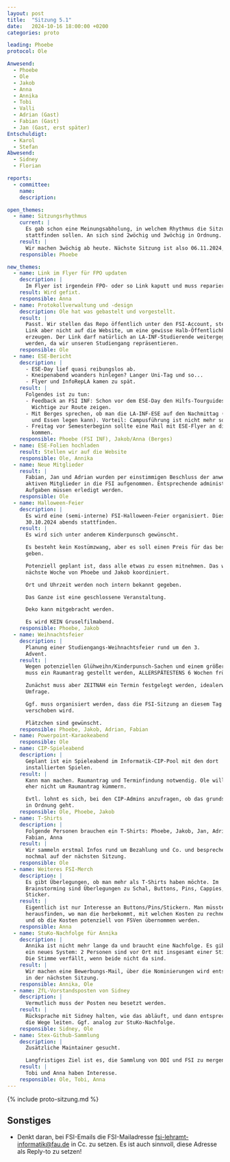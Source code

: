 ```yaml
---
layout: post
title:  "Sitzung 5.1"
date:   2024-10-16 18:00:00 +0200
categories: proto

leading: Phoebe
protocol: Ole

Anwesend:
  - Phoebe
  - Ole
  - Jakob
  - Anna
  - Annika
  - Tobi
  - Valli
  - Adrian (Gast)
  - Fabian (Gast)
  - Jan (Gast, erst später)
Entschuldigt:
  - Karol
  - Stefan
Abwesend:
  - Sidney
  - Florian

reports:
  - committee:
    name:
    description:

open_themes:
  - name: Sitzungsrhythmus
    current: |
      Es gab schon eine Meinungsabholung, in welchem Rhythmus die Sitzungen
      stattfinden sollen. An sich sind 2wöchig und 3wöchig in Ordnung.
    result: |
      Wir machen 3wöchig ab heute. Nächste Sitzung ist also 06.11.2024, 18 Uhr
    responsible: Phoebe

new_themes:
  - name: Link im Flyer für FPO updaten
    description: |
      Im Flyer ist irgendein FPO- oder so Link kaputt und muss repariert werden.
    result: Wird gefixt.
    responsible: Anna
  - name: Protokollverwaltung und -design
    description: Ole hat was gebastelt und vorgestellt.
    result: |
      Passt. Wir stellen das Repo öffentlich unter den FSI-Account, stellen den
      Link aber nicht auf die Website, um eine gewisse Halb-Öffentlichkeit zu
      erzeugen. Der Link darf natürlich an LA-INF-Studierende weitergegeben
      werden, da wir unseren Studiengang repräsentieren.
    responsible: Ole
  - name: ESE-Bericht
    description: |
      - ESE-Day lief quasi reibungslos ab.
      - Kneipenabend woanders hinlegen? Langer Uni-Tag und so...
      - Flyer und InfoRepLA kamen zu spät.
    result: |
      Folgendes ist zu tun:
      - Feedback an FSI INF: Schon vor dem ESE-Day den Hilfs-Tourguides alles
        Wichtige zur Route zeigen.
      - Mit Berges sprechen, ob man die LA-INF-ESE auf den Nachmittag (nach Ana1
        und Essen legen kann). Vorteil: Campusführung ist nicht mehr so stressig.
      - Freitag vor Semesterbeginn sollte eine Mail mit ESE-Flyer an die Erstis
        kommen.
    responsible: Phoebe (FSI INF), Jakob/Anna (Berges)
  - name: ESE-Folien hochladen
    result: Stellen wir auf die Website
    responsible: Ole, Annika
  - name: Neue Mitglieder
    result: |
      Fabian, Jan und Adrian wurden per einstimmigen Beschluss der anwesenden
      aktiven Mitglieder in die FSI aufgenommen. Entsprechende administrative
      Aufgaben müssen erledigt werden.
    responsible: Ole
  - name: Halloween-Feier
    description: |
      Es wird eine (semi-interne) FSI-Halloween-Feier organisiert. Diese soll am
      30.10.2024 abends stattfinden.
    result: |
      Es wird sich unter anderem Kinderpunsch gewünscht.

      Es besteht kein Kostümzwang, aber es soll einen Preis für das beste Kostüm
      geben.

      Potenziell geplant ist, dass alle etwas zu essen mitnehmen. Das wird
      nächste Woche von Phoebe und Jakob koordiniert.

      Ort und Uhrzeit werden noch intern bekannt gegeben.

      Das Ganze ist eine geschlossene Veranstaltung.

      Deko kann mitgebracht werden.

      Es wird KEIN Gruselfilmabend.
    responsible: Phoebe, Jakob
  - name: Weihnachtsfeier
    description: |
      Planung einer Studiengangs-Weihnachtsfeier rund um den 3.
      Advent.
    result: |
      Wegen potenziellen Glühweihn/Kinderpunsch-Sachen und einem größeren Raum
      muss ein Raumantrag gestellt werden, ALLERSPÄTESTENS 6 Wochen früher.

      Zunächst muss aber ZEITNAH ein Termin festgelegt werden, idealerweise per
      Umfrage.

      Ggf. muss organisiert werden, dass die FSI-Sitzung an diesem Tag
      verschoben wird.

      Plätzchen sind gewünscht.
    responsible: Phoebe, Jakob, Adrian, Fabian
  - name: Powerpoint-Karaokeabend
    responsible: Ole
  - name: CIP-Spieleabend
    description: |
      Geplant ist ein Spieleabend im Informatik-CIP-Pool mit den dort
      installierten Spielen.
    result: |
      Kann man machen. Raumantrag und Terminfindung notwendig. Ole will sich
      eher nicht um Raumantrag kümmern.

      Evtl. lohnt es sich, bei den CIP-Admins anzufragen, ob das grundsätzlich
      in Ordnung geht.
    responsible: Ole, Phoebe, Jakob
  - name: T-Shirts
    description: |
      Folgende Personen brauchen ein T-Shirts: Phoebe, Jakob, Jan, Adrian,
      Fabian, Anna
    result: |
      Wir sammeln erstmal Infos rund um Bezahlung und Co. und besprechen das
      nochmal auf der nächsten Sitzung.
    responsible: Ole
  - name: Weiteres FSI-Merch
    description: |
      Es gibt Überlegungen, ob man mehr als T-Shirts haben möchte. Im
      Brainstorming sind Überlegungen zu Schal, Buttons, Pins, Cappies, Hoodies,
      Sticker.
    result: |
      Eigentlich ist nur Interesse an Buttons/Pins/Stickern. Man müsste also
      herausfinden, wo man die herbekommt, mit welchen Kosten zu rechnen ist,
      und ob die Kosten potenziell von FSVen übernommen werden.
    responsible: Anna
  - name: StuKo-Nachfolge für Annika
    description: |
      Annika ist nicht mehr lange da und braucht eine Nachfolge. Es gibt zudem
      ein neues System: 2 Personen sind vor Ort mit insgesamt einer Stimme.
      Die Stimme verfällt, wenn beide nicht da sind.
    result: |
      Wir machen eine Bewerbungs-Mail, über die Nominierungen wird entschieden
      in der nächsten Sitzung.
    responsible: Annika, Ole
  - name: ZfL-Vorstandsposten von Sidney
    description: |
      Vermutlich muss der Posten neu besetzt werden.
    result: |
      Rücksprache mit Sidney halten, wie das abläuft, und dann entsprechend in
      die Wege leiten. Ggf. analog zur StuKo-Nachfolge.
    responsible: Sidney, Ole
  - name: Stex-Github-Sammlung
    description: |
      Zusätzliche Maintainer gesucht.

      Langfristiges Ziel ist es, die Sammlung von DDI und FSI zu mergen.
    result: |
      Tobi und Anna haben Interesse.
    responsible: Ole, Tobi, Anna
---
```

{% include proto-sitzung.md %}

## Sonstiges

- Denkt daran, bei FSI-Emails die FSI-Mailadresse
  [fsi-lehramt-informatik@fau.de](mailto:fsi-lehramt-informatik@fau.de) in Cc.
  zu setzen. Es ist auch sinnvoll, diese Adresse als Reply-to zu setzen!

